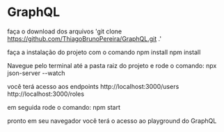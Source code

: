 # GraphQL

faça o download dos arquivos
'git clone https://github.com/ThiagoBrunoPereira/GraphQL.git .'

faça a instalação do projeto com o comando npm install
npm install

Navegue pelo terminal até a pasta raiz do projeto e rode o comando:
npx json-server --watch

você terá acesso aos endpoints
http://localhost:3000/users
http://localhost:3000/roles

em seguida rode o comando:
npm start

pronto em seu navegador você terá o acesso ao playground do GraphQL
